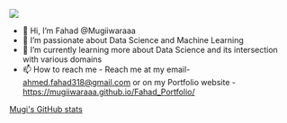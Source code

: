  ![](https://komarev.com/ghpvc/?username=Mugiiwaraaa&color=blueviolet)
- 👋 Hi, I’m Fahad @Mugiiwaraaa                                                                   
- 👀 I’m passionate about Data Science and Machine Learning
- 🌱 I’m currently learning more about Data Science and its intersection with various domains 
- 📫 How to reach me - Reach me at my email- ahmed.fahad318@gmail.com or on my Portfolio website - https://mugiiwaraaa.github.io/Fahad_Portfolio/

[Mugi's GitHub stats](https://github-readme-stats.vercel.app/api?username=Mugiiwaraaa&show_icons=true&theme=dracula)
<!---
Mugiiwaraaa/Mugiiwaraaa is a ✨ special ✨ repository because its `README.md` (this file) appears on your GitHub profile.
You can click the Preview link to take a look at your changes.
--->

